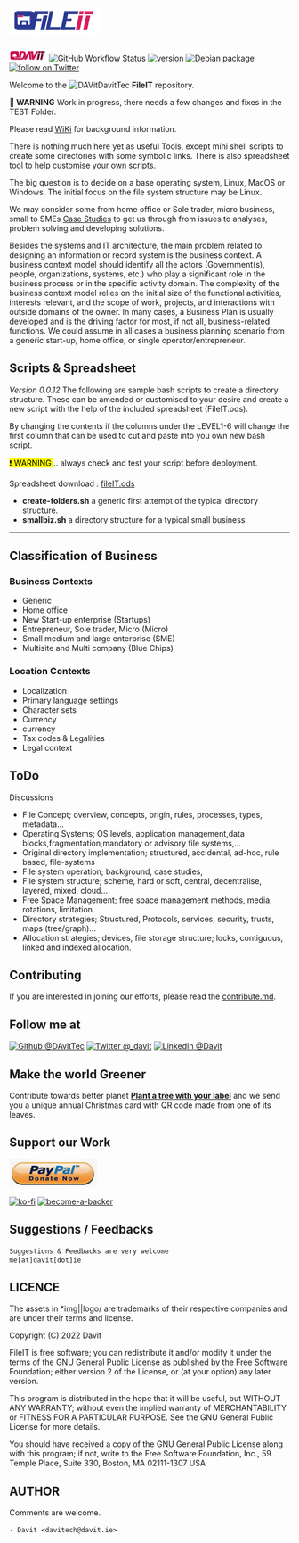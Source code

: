# <a href="https://github.com/DavitTec/fileit"><img border="0" alt="FileIT" src="lib/img/FileIT.png" height="50"></a>


<a href="https://davit.ie/"><img border="0" alt="DAVIT" src="https://raw.githubusercontent.com/DavitTec/dotfiles/master/img/DAVIT2.png" height="20"></a>
![GitHub Workflow Status](https://img.shields.io/github/workflow/status/davittec/fileme/CI?style=plastic)
![version](https://img.shields.io/badge/version-0.0.12-red?style=plastic)
![Debian package](https://img.shields.io/debian/v/bash/unstable?color=red&label=bash&style=plastic)
<a href="https://twitter.com/intent/follow?screen_name=_davit">
        <img src="https://img.shields.io/twitter/follow/_davit?style=social&logo=twitter"
            alt="follow on Twitter"></a>


Welcome to the  ![DAVit](https://avatars.githubusercontent.com/u/8759293?s=20&u=80214f09c8a6f5a219c40a62af483e694cb6fed8&v=4)DavitTec **FileIT** repository.

**:wrench: WARNING** Work in progress, there needs a few changes and fixes in the TEST Folder.


Please read [WiKi](https://github.com/DavitTec/fileit/wiki) for background information.


There is nothing much here yet as useful Tools, except mini shell scripts to create some directories with some symbolic links. There is also spreadsheet tool to help customise your own scripts.

The big question is to decide on a base operating system, Linux, MacOS or Windows. The initial focus on the file system structure may be Linux.

We may consider some from home office or Sole trader, micro business, small to SMEs [Case Studies](https://github.com/DavitTec/fileit/wiki/Case-Studies) to get us through from issues to analyses, problem solving and developing solutions.

Besides the systems and IT architecture, the main problem related to designing an information or record system is the business context. A business context model should identify all the actors (Government(s), people, organizations, systems, etc.) who play a significant role in the business process or in the specific activity domain. The complexity of the business context model relies on the initial size of the functional activities, interests relevant, and the scope of work, projects, and interactions with outside domains of the owner. In many cases, a Business Plan is usually developed and is the driving factor for most, if not all, business-related functions. We could assume in all cases a business planning scenario from a generic start-up, home office, or single operator/entrepreneur.


## Scripts & Spreadsheet

_Version 0.0.12_
The following are sample bash scripts to create a directory structure.
These can be amended or customised to your desire and create a new script
with the help of the included spreadsheet (FileIT.ods).

By changing the contents if the columns under the LEVEL1-6 will change the first
column that can be used to cut and paste into you own new bash script.

<mark>:exclamation: WARNING </mark> ..    always check and test your script before deployment.


Spreadsheet download :
[fileIT.ods](https://github.com/DavitTec/FileIT/raw/master/src/fileIT.ods)

* **create-folders.sh** a generic first attempt of the typical directory structure.
* **smallbiz.sh** a directory structure for a typical small business.

---
## Classification of Business

### Business Contexts
* Generic
* Home office
* New Start-up enterprise (Startups)
* Entrepreneur, Sole trader, Micro (Micro)
* Small medium and large enterprise (SME)
* Multisite and Multi company (Blue Chips)

### Location Contexts
* Localization
*   Primary language settings
* Character sets
* Currency
*   currency
*   Tax codes & Legalities
*   Legal context

## ToDo
Discussions

* File Concept; overview, concepts, origin, rules, processes, types, metadata...
* Operating Systems; OS levels, application management,data blocks,fragmentation,mandatory or advisory file systems,...
* Original directory implementation; structured, accidental, ad-hoc, rule based, file-systems
* File system operation; background, case studies,  
* File system structure; scheme, hard or soft, central, decentralise, layered, mixed, cloud...
* Free Space Management; free space management methods, media, rotations, limitation.
* Directory strategies; Structured, Protocols, services, security, trusts, maps (tree/graph)...
* Allocation strategies; devices, file storage structure; locks, contiguous, linked and indexed allocation.


## Contributing

If you are interested in joining our efforts, please read the [contribute.md](contribute.md).


## Follow me at
<a href="https://github.com/DavitTec/"><img alt="Github @DAvitTec" src="https://img.shields.io/static/v1?logo=github&message=Github&color=black&style=flat-square&label=" /></a> <a href="https://twitter.com/_davit/"><img alt="Twitter @_davit" src="https://img.shields.io/static/v1?logo=twitter&message=Twitter&color=black&style=flat-square&label=" /></a> <a href="https://www.linkedin.com/company/davit/about/"><img alt="LinkedIn @Davit" src="https://img.shields.io/static/v1?logo=linkedin&message=LinkedIn&color=black&style=flat-square&label=&link=https://twitter.com/_davit" /></a>


## Make the world Greener
Contribute towards better planet [**Plant a tree with your label**](https://osici.com/) and we send you a unique annual Christmas card with QR code made from one of its leaves.


## Support our Work
<p>
  <a href="https://www.paypal.me/DavitTec" target="_blank">
      <img height="50" alt="Support with Paypal" src="lib/img/paypal-donate.png"/></a>

[![ko-fi](https://ko-fi.com/img/githubbutton_sm.svg)](https://ko-fi.com/DavitTec)
[![become-a-backer](https://opencollective.com/fileit/backers.svg?width=890)](https://opencollective.com/fileit#backers)
</p>

## Suggestions / Feedbacks
```
Suggestions & Feedbacks are very welcome
me[at]davit[dot]ie
```

## LICENCE ##

The assets in *img||logo/ are trademarks of their respective companies and are under their terms and license.


  Copyright (C) 2022 Davit

  FileIT is free software; you can redistribute it and/or modify
  it under the terms of the GNU General Public License as published by
  the Free Software Foundation; either version 2 of the License, or
  (at your option) any later version.

  This program is distributed in the hope that it will be useful,
  but WITHOUT ANY WARRANTY; without even the implied warranty of
  MERCHANTABILITY or FITNESS FOR A PARTICULAR PURPOSE.  See the
  GNU General Public License for more details.

  You should have received a copy of the GNU General Public License
  along with this program; if not, write to the Free Software
  Foundation, Inc., 59 Temple Place, Suite 330, Boston, MA  02111-1307  USA

## AUTHOR ##
Comments are welcome.

	- Davit <davitech@davit.ie>

